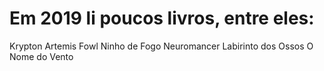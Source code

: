 # Em 2019 li poucos livros, entre eles:

Krypton
Artemis Fowl
Ninho de Fogo
Neuromancer
Labirinto dos Ossos
O Nome do Vento